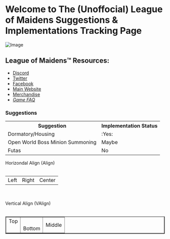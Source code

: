 # Welcome to The (Unoffocial) League of Maidens Suggestions & Implementations Tracking Page
![Image](https://cdn.maidengaming.net/content/20170410000433/KE_Artist_LOM_2.jpg)
## League of Maidens™ Resources: 
* [Discord](https://discordapp.com/invite/5TU2NX9)
* [Twitter](https://twitter.com/leagueofmaidens)
* [Facebook](https://www.facebook.com/leagueofmaidens/)
* [Main Website](https://www.maidengaming.net/)
* [Merchandise](https://shop.maidengaming.net/)
* [_Game FAQ_](https://www.maidengaming.net/faq/)

### Suggestions
<table class="tg">
  <tr>
    <th class="tg-yw4l"><b>Suggestion</b></th>
    <th class="tg-yw4l"><b>Implementation Status</b></th>
  </tr>
  <tr>
    <td class="tg-yw4l">Dormatory/Housing</td>
    <td class="tg-yw4l">:Yes:</td>
  </tr>
  <tr>
    <td class="tg-yw4l">Open World Boss Minion Summoning</td>
    <td class="tg-yw4l">Maybe</td>
  </tr>
  <tr>
    <td class="tg-yw4l">Futas</td>
    <td class="tg-yw4l">No</td>
  </tr>
</table>

<html>
<body >
	Horizondal Align (Align) <br><br>
  		<table border="0" width=0>
		<tr>
    		<td align=Left >Left</td>
    		<td align=Right>Right</td>
    		<td align=Center>Center</td>
  		</tr>
	</table>
	<br><br>
	Vertical Align (VAlign) <br><br>
	<table border="2" width=300>
  		<tr height=50>
    		<td valign=top >Top</td>
    		<td valign=bottom>Bottom</td>
    		<td valign=middle>Middle</td>
  		</tr>
	</table>
</body>
</html>

